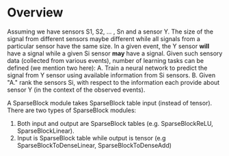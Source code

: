 # Overview #
Assuming we have sensors S1, S2, ... , Sn and a sensor Y. The size of the signal from different sensors maybe different while all signals from a particular sensor  have the same size. In a given event, the Y sensor **will** have a signal while a given Si sensor **may** have a signal. Given such sensory data (collected from various events), number of learning tasks can be defined (we mention two here):
A. Train a neural network to predict the signal from Y sensor using available information from Si sensors.
B. Given "A." rank the sensors Si, with respect to the information each provide about sensor Y (in the context of the observed events).

A SparseBlock module takes SparseBlock table input (instead of tensor).
There are two types of SparseBlock modules:
1. Both input and output are SparseBlock tables (e.g. SparseBlockReLU, SparseBlockLinear).
2. Input is SparseBlock table while output is tensor (e.g SparseBlockToDenseLinear, SparseBlockToDenseAdd)
